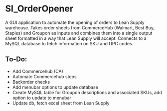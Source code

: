 # SI_OrderOpener

A GUI application to automate the opening of orders to Lean Supply warehouse. Takes order sheets from CommerceHub (Walmart, Best Buy, Staples) and Groupon as inputs and combines them into a single output sheet formatted in a way that Lean Supply will accept. Connects to a MySQL database to fetch information on SKU and UPC codes.
 
## To-Do:
- Add Commercehub (CA)
- Automate Commercehub steps
- Backorder checks
- Add menubar options to update database
- Create MySQL table for Groupon descriptions and associated SKUs, add option to update to menubar
- Update db, fetch excel sheet from Lean Supply


